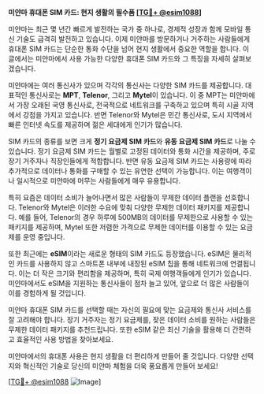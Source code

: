 **미얀마 휴대폰 SIM 카드: 현지 생활의 필수품 [[TG💪+ @esim1088](https://t.me/s/esim1088)]**

미얀마는 최근 몇 년간 빠르게 발전하는 국가 중 하나로, 경제적 성장과 함께 모바일 통신 기술도 급격히 발전하고 있습니다. 이제 미얀마를 방문하거나 거주하는 사람들에게 휴대폰 SIM 카드는 단순한 통화 수단을 넘어 현지 생활에서 중요한 역할을 합니다. 이 글에서는 미얀마에서 사용 가능한 다양한 휴대폰 SIM 카드와 그 특징을 자세히 살펴보겠습니다.

미얀마에는 여러 통신사가 있으며 각각의 통신사는 다양한 SIM 카드를 제공합니다. 대표적인 통신사로는 **MPT**, **Telenor**, 그리고 **Mytel**이 있습니다. 이 중 MPT는 미얀마에서 가장 오래된 국영 통신사로, 전국적으로 네트워크를 구축하고 있으며 특히 시골 지역에서 강점을 가지고 있습니다. 반면 Telenor와 Mytel은 민간 통신사로, 도시 지역에서 빠른 인터넷 속도를 제공하며 젊은 세대에게 인기가 많습니다.

SIM 카드의 종류를 보면 크게 **정기 요금제 SIM 카드**와 **유동 요금제 SIM 카드**로 나눌 수 있습니다. 정기 요금제 SIM 카드는 월별로 고정된 데이터와 통화 시간을 제공하며, 주로 장기 거주자나 직장인들에게 적합합니다. 반면 유동 요금제 SIM 카드는 사용량에 따라 추가적으로 데이터나 통화를 구매할 수 있는 유연한 선택이 가능합니다. 이는 여행객이나 일시적으로 미얀마에 머무는 사람들에게 매우 유용합니다.

특히 요즘은 데이터 소비가 늘어나면서 많은 사람들이 무제한 데이터 플랜을 선호합니다. Telenor와 Mytel은 이러한 수요에 맞춰 다양한 무제한 데이터 패키지를 제공합니다. 예를 들어, Telenor의 경우 하루에 500MB의 데이터를 무제한으로 사용할 수 있는 패키지를 제공하며, Mytel 또한 저렴한 가격으로 무제한 데이터를 이용할 수 있는 요금제를 운영 중입니다.

또한 최근에는 **eSIM**이라는 새로운 형태의 SIM 카드도 등장했습니다. eSIM은 물리적인 카드를 사용하지 않고 스마트폰 내부에 내장된 eSIM 칩을 통해 네트워크에 연결됩니다. 이는 더 작은 크기와 편리함을 제공하며, 특히 국제 여행객들에게 인기가 있습니다. 미얀마에서도 eSIM을 지원하는 통신사들이 점차 늘고 있어, 앞으로 더 많은 사람들이 이를 경험하게 될 것입니다.

미얀마 휴대폰 SIM 카드를 선택할 때는 자신의 필요에 맞는 요금제와 통신사 서비스를 잘 고려해야 합니다. 장기 거주자는 정기 요금제를, 잦은 데이터 소비를 원하는 사람들은 무제한 데이터 패키지를 추천드립니다. 또한 eSIM 같은 최신 기술을 활용해 더 간편하고 효율적인 사용 방법을 찾아보세요.

미얀마에서의 휴대폰 사용은 현지 생활을 더 편리하게 만들어 줄 것입니다. 다양한 선택지와 혁신적인 기술로 당신의 미얀마 체험을 더욱 풍요롭게 만들어 보세요! 

[[TG💪+ @esim1088](https://t.me/s/esim1088) ![Image](https://i.postimg.cc/Y0z9fWf4/image.png)]